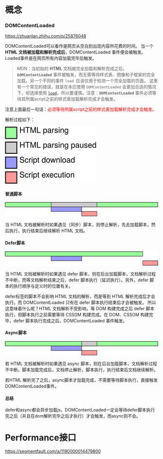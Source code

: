 # 概念

### DOMContentLoaded

https://zhuanlan.zhihu.com/p/25876048 

DOMContentLoaded可以看作是网页从空白到出现内容所花费的时间。 当一个 **HTML 文档被加载和解析完成后**，DOMContentLoaded 事件便会被触发。 Loaded事件是在网页所有内容加载完毕后触发。

> MDN：当初始的 **HTML** 文档被完全加载和解析完成之后，**`DOMContentLoaded`** 事件被触发，而无需等待样式表、图像和子框架的完全加载。另一个不同的事件 `load `应该仅用于检测一个完全加载的页面。 这里有一个常见的错误，就是在本应使用 `DOMContentLoaded` 会更加合适的情况下，却选择使用 [`load`](https://developer.mozilla.org/en-US/docs/Mozilla_event_reference/load)，所以要谨慎。注意：**`DOMContentLoaded`** 事件必须等待其所属script之前的样式表加载解析完成才会触发。 

注意上面最后一句话：<font color='red'>必须等待所属script之前的样式表加载解析完成才会触发。</font>

解析过程如下：

<img src="img/domcontentloaded1.png" alt="domcontentloaded1" style="zoom:50%;" />

#### 普通脚本

![domcontentloaded_normal](img/domcontentloaded_normal.png)

当 HTML 文档被解析时如果遇见（同步）脚本，则停止解析，先去加载脚本，然后执行，执行结束后继续解析 HTML 文档。 

#### Defer脚本

![domcontentloaded_defer](img/domcontentloaded_defer.png)

当 HTML 文档被解析时如果遇见 defer 脚本，则在后台加载脚本，文档解析过程不中断，而等文档解析结束之后，defer 脚本执行（延迟执行）。另外，defer 脚本的执行顺序与定义时的位置有关。 

defer标签的脚本不会影响 HTML 文档的解析，而是等到 HTML 解析完成后才会执行。而 DOMContentLoaded 只有在 defer 脚本执行结束后才会被触发。 所以这意味着什么呢？HTML 文档解析不受影响，等 DOM 构建完成之后 defer 脚本执行，但脚本执行之前需要等待 CSSOM 构建完成。在 DOM、CSSOM 构建完毕，defer 脚本执行完成之后，DOMContentLoaded 事件触发。 

#### Async脚本

![domcontentloaded_async](img/domcontentloaded_async.png)

若 HTML 文档被解析时如果遇见 async 脚本，则在后台加载脚本，文档解析过程不中断。脚本加载完成后，文档停止解析，脚本执行，执行结束后文档继续解析。

若HTML 解析完了之后，async脚本才加载完成，不需要等待脚本执行，直接触发DOMContentLoaded事件。

#### 总结

defer和async都会异步加载js，DOMContentLoaded一定会等待defer脚本执行完之后（并且在dom解析完毕之后才执行）才会触发，而async则不会。





# Performance接口

 https://segmentfault.com/a/1190000014479800 